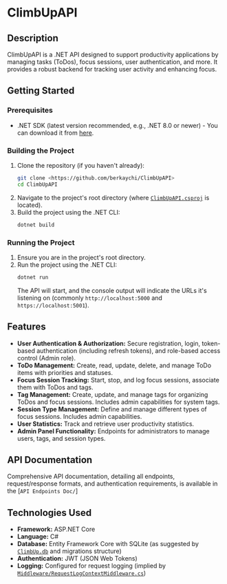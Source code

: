 # ClimbUpAPI

## Description

ClimbUpAPI is a .NET API designed to support productivity applications by managing tasks (ToDos), focus sessions, user authentication, and more. It provides a robust backend for tracking user activity and enhancing focus.

## Getting Started

### Prerequisites

- .NET SDK (latest version recommended, e.g., .NET 8.0 or newer) - You can download it from [here](https://dotnet.microsoft.com/download).

### Building the Project

1.  Clone the repository (if you haven't already):
    ```bash
    git clone <https://github.com/berkaychi/ClimbUpAPI>
    cd ClimbUpAPI
    ```
2.  Navigate to the project's root directory (where [`ClimbUpAPI.csproj`](ClimbUpAPI.csproj:0) is located).
3.  Build the project using the .NET CLI:
    ```bash
    dotnet build
    ```

### Running the Project

1.  Ensure you are in the project's root directory.
2.  Run the project using the .NET CLI:
    ```bash
    dotnet run
    ```
    The API will start, and the console output will indicate the URLs it's listening on (commonly `http://localhost:5000` and `https://localhost:5001`).

## Features

- **User Authentication & Authorization:** Secure registration, login, token-based authentication (including refresh tokens), and role-based access control (Admin role).
- **ToDo Management:** Create, read, update, delete, and manage ToDo items with priorities and statuses.
- **Focus Session Tracking:** Start, stop, and log focus sessions, associate them with ToDos and tags.
- **Tag Management:** Create, update, and manage tags for organizing ToDos and focus sessions. Includes admin capabilities for system tags.
- **Session Type Management:** Define and manage different types of focus sessions. Includes admin capabilities.
- **User Statistics:** Track and retrieve user productivity statistics.
- **Admin Panel Functionality:** Endpoints for administrators to manage users, tags, and session types.

## API Documentation

Comprehensive API documentation, detailing all endpoints, request/response formats, and authentication requirements, is available in the [`API Endpoints Doc/`]

## Technologies Used

- **Framework:** ASP.NET Core
- **Language:** C#
- **Database:** Entity Framework Core with SQLite (as suggested by [`ClimbUp.db`](ClimbUp.db:0) and migrations structure)
- **Authentication:** JWT (JSON Web Tokens)
- **Logging:** Configured for request logging (implied by [`Middleware/RequestLogContextMiddleware.cs`](Middleware/RequestLogContextMiddleware.cs:0))
